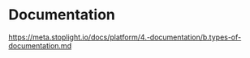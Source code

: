 # Documentation

https://meta.stoplight.io/docs/platform/4.-documentation/b.types-of-documentation.md